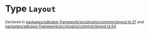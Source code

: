 # Type `Layout`
<sub>Declared in [packages/sdk/app-framework/src/plugins/common/layout.ts:37](https://github.com/dxos/dxos/blob/bfdd5a17b/packages/sdk/app-framework/src/plugins/common/layout.ts#L37) and [packages/sdk/app-framework/src/plugins/common/layout.ts:54](https://github.com/dxos/dxos/blob/bfdd5a17b/packages/sdk/app-framework/src/plugins/common/layout.ts#L54)</sub>






